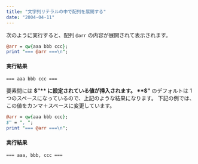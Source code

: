 ```yaml
---
title: "文字列リテラルの中で配列を展開する"
date: "2004-04-11"
---
```


次のように実行すると、配列 `@arr` の内容が展開されて表示されます。

~~~ perl
@arr = qw{aaa bbb ccc};
print "=== @arr ===\n";
~~~

#### 実行結果

~~~
=== aaa bbb ccc ===
~~~

要素間には **$"** に設定されている値が挿入されます。
**$"** のデフォルトは 1 つのスペースになっているので、上記のような結果になります。
下記の例では、この値をカンマ＋スペースに変更しています。

~~~ perl
@arr = qw{aaa bbb ccc};
$" = ", ";
print "=== @arr ===\n";
~~~

#### 実行結果

~~~
=== aaa, bbb, ccc ===
~~~

